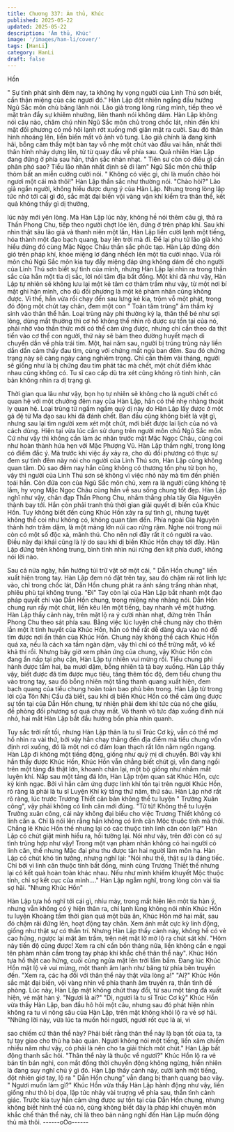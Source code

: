 ```yaml
---
title: Chương 337: Ám thủ, Khúc
published: 2025-05-22
updated: 2025-05-22
description: 'Ám thủ, Khúc'
image: '/images/han-li/cover/'
tags: [HanLi]
category: HanLi
draft: false
---
```


Hồn

" Sự tình phát sinh đêm nay, ta không hy vọng người của Linh Thú
sơn biết, cẩn thận miệng của các ngươi đó." Hàn Lập đột nhiên
ngẩng đầu hướng Ngũ Sắc môn chủ băng lãnh nói.
Lão giả trong lòng rùng mình, tiếp theo vẻ mặt tràn đầy sự khiêm
nhường, liên thanh nói không dám.
Hàn Lập không nói câu nào, chăm chú nhìn Ngũ Sắc môn chủ
trong chốc lát, nhìn đến khi mặt đối phương có mồ hôi lạnh rớt
xuống mới giãn mặt ra cười. Sau đó thân hình nhoáng lên, liền
biến mất vô ảnh vô tung.
Lão giả chính là đang kinh hãi, bỗng cảm thấy một bàn tay vỗ nhẹ
một chút vào đầu vai hắn, nhất thời thân hình nhảy dựng lên, từ
từ quay đầu về phía sau.
Quả nhiên Hàn Lập đang đứng ở phía sau hắn, thần sắc nhàn
nhạt.
" Tiên sư còn có điều gì cần phân phó sao? Tiểu lão nhân nhất
định sẽ đi làm" Ngũ Sắc môn chủ thấp thỏm bất an miễn cưỡng
cười nói.
" Không có việc gì, chỉ là muốn chào hỏi ngươi một cái mà thôi!"
Hàn Lập thần sắc như thường nói.
"Chào hỏi?"
Lão giả ngẩn người, không hiểu được dụng ý của Hàn Lập.
Nhưng trong lòng lập tức nhớ tới cái gì đó, sắc mặt đại biến vội
vàng vận khí kiểm tra thân thể, kết quả không thấy gì dị thường,

lúc này mới yên lòng.
Mà Hàn Lập lúc này, không hề nói thêm câu gì, thả ra Thần
Phong Chu, tiếp theo người chợt lóe lên, đứng ở trên pháp khí.
Sau khi nhìn thật sâu lão giả và thanh niên một lần, Hàn Lập liền
cười lạnh một tiếng, hóa thành một đạo bạch quang, bay lên trời
mà đi.
Để lại phụ tử lão già khó hiểu đứng đó cùng Mặc Ngọc Châu thần
sắc phức tạp.
Hàn Lập đứng đón gió trên pháp khí, khóe miệng lơ đãng nhếch
lên một tia cười nhạo.
Vừa rồi môn chủ Ngũ Sắc môn kia tuy đầy miệng đáp ứng không
dám để cho người của Linh Thú sơn biết sự tình của mình, nhưng
Hàn Lập lại nhìn ra trong thần sắc của hắn một tia dị sắc, lời nói
tâm địa bất đồng.
Một khi đã như vậy, Hàn Lập tự nhiên sẽ không lưu lại một kẻ tâm
cơ thâm trầm như vậy, từ một nơi bí mật ghi hận mình, cho dù đối
phương là một kẻ phàm nhân cũng không được.
Vì thế, hắn vừa rồi chạy đến sau lưng kẻ kia, trộm vỗ một phát,
trong đó động một chút tay chân, đem một con " Toàn tâm trùng"
âm thầm ký sinh vào thân thể hắn.
Loại trùng này phi thường kỳ lạ, thân thể bé như sợi lông, dùng
mắt thường thì cơ hồ không thể nhìn rõ được sự tồn tại của nó,
phải nhờ vào thần thức mới có thể cảm ứng được, nhưng chỉ cần
theo da thịt tiến vào cơ thể con người, thứ này sẽ bám theo
đường huyết mạch di chuyển dần về phía trái tim.
Một, hai năm sau, người bị trúng trùng này liền dần dần cảm thấy
đau tim, cùng với chứng mất ngủ ban đêm. Sau đó chứng trạng
này sẽ càng ngày càng nghiêm trọng. Chỉ cần thêm vài tháng,
người sẽ giống như là bị chứng đau tim phát tác mà chết, một
chút điểm khác nhau cũng không có. Tu sĩ cao cấp dù tra xét
cũng không rõ tình hình, căn bản không nhìn ra dị trạng gì.

Thời gian qua lâu như vậy, bọn họ tự nhiên sẽ không cho là người
chết có quan hệ với một chưởng đêm nay của Hàn Lập, hắn có
thể nhẹ nhàng thoát ly quan hệ.
Loại trùng tử ngấm ngầm quỷ dị này do Hàn Lập lấy được ở một
gã đệ tử Ma đạo sau khi đã đánh chết. Ban đầu cũng không biết
là vật gì, nhưng sau lại tìm người xem xét một chút, mới biết
được lai lịch của nó và cách dùng. Hiện tại vừa lúc cần sử dụng
trên người môn chủ Ngũ Sắc môn.
Cứ như vậy thì không cần làm ác nhân trước mặt Mặc Ngọc
Châu, cũng coi như hoàn thành hứa hẹn với Mặc Phượng Vũ.
Hàn Lập thầm nghĩ, trong lòng có điểm đắc ý.
Mà trước khi việc ấy xảy ra, cho dù đối phương có thực sự đem
sự tình đêm này nói cho người của Linh Thú sơn, Hàn Lập cũng
không quan tâm.
Dù sao đêm nay hắn cũng không có thương tổn phụ tử bọn họ,
vậy thì người của Linh Thú sơn sẽ không vì việc nhỏ này mà tìm
đến phiền toái hắn. Còn đứa con của Ngũ Sắc môn chủ, xem ra là
người cũng không tệ lắm, hy vọng Mặc Ngọc Châu cùng hắn về
sau sống chung tốt đẹp.
Hàn Lập nghĩ như vậy, chân đạp Thần Phong Chu, nhắm thẳng
phía tây Gia Nguyên thành bay tới.
Hắn còn phải tranh thủ thời gian giải quyết dị biến của Khúc Hồn.
Tuy không biết đến cùng Khúc Hồn xảy ra sự tình gì, nhưng tuyệt
không thể coi như không có, không quan tâm đến.
Phía ngoài Gia Nguyên thành hơn trăm dặm, là một mảng lớn núi
cao rừng rậm. Nghe nói trong núi còn có một số độc xà, mãnh
thú. Cho nên nơi đây rất ít có người ra vào. Điều này đại khái
cũng là lý do sau khi dị biến Khúc Hồn chạy tới đây.
Hàn Lập đứng trên không trung, bình tĩnh nhìn núi rừng đen kịt
phía dưới, không nói lời nào.

Sau cả nửa ngày, hắn hướng túi trữ vật sờ một cái, " Dẫn Hồn
chung" liền xuất hiện trong tay.
Hàn Lập đem nó đặt trên tay, sau đó chậm rãi rót linh lực vào, chỉ
trong chốc lát, Dẫn Hồn chung phát ra ánh sáng trắng nhàn nhạt,
phiêu phù tại không trung.
"Đi"
Tay còn lại của Hàn Lập bắt nhanh một đạo pháp quyết chỉ vào
Dẫn Hồn chung, trong miệng nhẹ nhàng nói.
Dẫn Hồn chung run rẩy một chút, liền kêu lên một tiếng, bay
nhanh về một hướng.
Hàn Lập thấy cảnh này, trên mặt lộ ra ý cười nhàn nhạt, đứng trên
Thần Phong Chu theo sát phía sau.
Bằng việc lúc luyện chế chung này cho thêm lẫn một ít tinh huyết
của Khúc Hồn, hắn có thể rất dễ dàng dựa vào nó để tìm được
nơi ẩn thân của Khúc Hồn.
Chung này không thể cách Khúc Hồn quá xa, nếu là cách xa tầm
ngàn dặm, vậy thì chỉ có thể trừng mắt, vô kế khả thi rồi. Nhưng
bây giờ xem phản ứng của chung, vậy Khúc Hồn còn đang ẩn
nấp tại phụ cận, Hàn Lập tự nhiên vui mừng rồi.
Tiểu chung phi hành được tầm hai, ba mươi dặm, bỗng nhiên tà
tà bay xuống. Hàn Lập thấy vậy, biết được đã tìm được mục tiêu,
tăng thêm tốc độ, đem tiểu chung thu vào trong tay, sau đó bỗng
nhiên một tầng thanh quang xuất hiện, đem bạch quang của tiểu
chung hoàn toàn bao phủ bên trong.
Hàn Lập từ trong lời của Tôn Nhị Cẩu đã biết, sau khi dị biến
Khúc Hồn có thể cảm ứng được sự tồn tại của Dẫn Hồn chung, tự
nhiên phải đem khí tức của nó che giấu, đề phòng đối phương sợ
quá chạy mất.
Vô thanh vô tức đáp xuống đỉnh núi nhỏ, hai mắt Hàn Lập bắt đầu
hướng bốn phía nhìn quanh.

Tuy sắc trời rất tối, nhưng Hàn Lập thân là tu sĩ Trúc Cơ kỳ, vẫn
có thể mơ hồ nhìn ra vài thứ, bởi vậy hắn chạy thẳng đến địa
điểm mà tiểu chung vốn định rơi xuống, đó là một nơi có đám loạn
thạch rất lớn nằm ngổn ngang.
Hàn Lập đi không một tiếng động, giống như quỷ mị di chuyển.
Bởi vậy khi hắn thấy được Khúc Hồn, Khúc Hồn vẫn chẳng biết
chút gì, vẫn đang ngồi trên một tảng đá thật lớn, khoanh chân lại,
một bộ giống như nhắm mắt luyện khí.
Nấp sau một tảng đá lớn, Hàn Lập trộm quan sát Khúc Hồn, cực
kỳ kinh ngạc.
Bởi vì hắn cảm ứng được linh khí tồn tại trên người Khúc Hồn, rõ
ràng là phải là tu sĩ Luyện Khí kỳ tầng thứ năm, thứ sáu.
Hàn Lập nhớ rất rõ ràng, lúc trước Trương Thiết căn bản không
thể tu luyện " Trường Xuân công", vậy phải không có linh căn mới
đúng.
"Từ từ! Không thể tu luyện Trường xuân công, cái này không đại
biểu cho việc Trương Thiết không có linh căn a. Chỉ là nói lên rằng
hắn không có linh căn Mộc thuộc tính mà thôi. Chẳng lẽ Khúc Hồn
thế nhưng lại có các thuộc tính linh căn còn lại?" Hàn Lập có chút
giật mình hiểu ra, hồi tưởng lại.
Nói như vậy, trên đời còn có sự tình trùng hợp như vậy! Trong
một vạn phàm nhân không có hai người có linh căn, thế nhưng
Mặc đại phu thu được tận hai người làm môn hạ.
Hàn Lập có chút khó tin tưởng, nhưng nghĩ lại:
"Nói như thế, thật sự là đáng tiếc. Chỉ bởi vì linh căn thuộc tính
bất đồng, mình cùng Trương Thiết thế nhưng lại có kết quả hoàn
toàn khác nhau. Nếu như mình khiếm khuyết Mộc thuộc tính, chỉ
sợ kết cục của mình…." Hàn Lập ngẫm nghĩ, trong lòng còn vài
tia sợ hãi.
"Nhưng Khúc Hồn"

Hàn Lập tựa hồ nghĩ tới cái gì, nhíu mày, trong mắt hiện lên một
tia hàn ý, nhưng vẫn không có ý hiện thân ra, chỉ lạnh lùng không
nói nhìn Khúc Hồn tu luyện
Khoảng tầm thời gian quá một bữa ăn, Khúc Hồn mở hai mắt, sau
đó chậm rãi đứng lên, hoạt động tay chân.
Xem ánh mắt cực kỳ linh động, giống như thật sự có thần trí.
Nhưng Hàn Lập thấy cảnh này, không hề có vẻ cao hứng, ngược
lại mặt âm trầm, trên nét mặt lờ mờ lộ ra chút sát khí.
"Hôm này tiến độ cũng được! Xem ra chỉ cần bốn tháng nữa, liền
không cần e ngại tên phàm nhân cầm trong tay pháp khí khắc chế
thân thể này". Khúc Hồn tựa hồ thật cao hứng, cuối cùng ngửa
mặt lên trời lẩm bẩm.
Đang lúc Khúc Hồn mặt lộ vẻ vui mừng, một thanh âm lạnh như
băng từ phía bên truyền đến.
"Xem ra, các hạ đối với thân thể này thật vừa lòng a!"
"Ai?"
Khúc Hồn sắc mặt đại biến, vội vàng nhìn về phía thanh âm
truyền ra, thần tình đề phòng.
Lúc này, Hàn Lập mặt không chút thay đổi, từ sau một tảng đá
xuất hiện, vẻ mặt hàn ý.
"Ngươi là ai?"
"Di, ngươi là tu sĩ Trúc Cơ kỳ"
Khúc Hồn vừa thấy Hàn Lập, ban đầu hô hỏi một câu, nhưng sau
đó phát hiện nhìn không ra tu vi nông sâu của Hàn Lập, trên mặt
không khỏi lộ ra vẻ sợ hãi.
"Những lời này, vừa lúc ta muốn hỏi ngươi, ngươi rốt cục là ai, vì

sao chiếm cứ thân thể này? Phải biết rằng thân thể này là bạn tốt
của ta, ta tự tay giao cho thủ hạ bảo quản. Ngươi không nói một
tiếng, liền xâm chiếm nhiều năm như vậy, có phải là nên cho ta
giải thích môt chút." Hàn Lập bất động thanh sắc hỏi.
"Thân thể này là thuộc về ngươi?" Khúc Hồn lộ ra vẻ bán tín bán
nghi, con mắt đồng thời chuyển động không ngừng, hiển nhiên là
đang suy nghĩ chủ ý gì đó.
Hàn Lập thấy cảnh này, cười lạnh một tiếng, đột nhiên giơ tay, lộ
ra " Dẫn Hồn chung" vẫn đang bị thanh quang bao vây.
" Ngươi muốn làm gì?" Khúc Hồn vừa thấy Hàn Lập hành động
như vậy, liền giống như thỏ bị dọa, lập tức nhảy vài trượng về
phía sau, thần tình cảnh giác.
Trước kia tuy hắn cảm ứng được sự tồn tại của Dẫn Hồn chung,
nhưng không biết hình thể của nó, cũng không biết đây là pháp
khí chuyên môn khắc chế thân thể này, chỉ là theo bản năng nghĩ
đến Hàn Lập muốn động thủ mà thôi.
------oOo------
